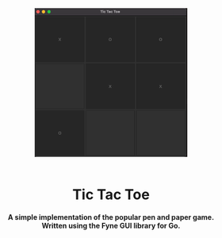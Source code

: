 <div align="center">
<img src="assets/images/board.png" height=300>
<br/>
<br/>

<h1 align="center">Tic Tac Toe</h1>

<div align="center">
<h4>A simple implementation of the popular pen and paper game.<br>
Written using the Fyne GUI library for Go.</h4>
</div>